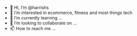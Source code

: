 - 👋 Hi, I’m @harrishs
- 👀 I’m interested in ecommerce, fitness and most things tech
- 🌱 I’m currently learning ...
- 💞️ I’m looking to collaborate on ...
- 📫 How to reach me ...

<!---
harrishs/harrishs is a ✨ special ✨ repository because its `README.md` (this file) appears on your GitHub profile.
You can click the Preview link to take a look at your changes.
--->
